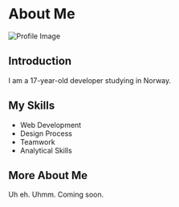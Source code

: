 # About Me

![Profile Image](img/profile.jpg)

## Introduction
I am a 17-year-old developer studying in Norway.

## My Skills
- Web Development
- Design Process
- Teamwork
- Analytical Skills

## More About Me
Uh eh.
Uhmm. Coming soon.

